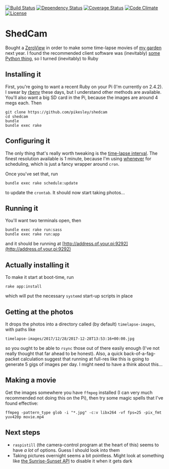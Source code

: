 [![Build Status](http://img.shields.io/travis/pikesley/shedcam.svg?style=flat-square)](https://travis-ci.org/pikesley/shedcam)
[![Dependency Status](http://img.shields.io/gemnasium/pikesley/shedcam.svg?style=flat-square)](https://gemnasium.com/pikesley/shedcam)
[![Coverage Status](http://img.shields.io/coveralls/pikesley/shedcam.svg?style=flat-square)](https://coveralls.io/r/pikesley/shedcam)
[![Code Climate](http://img.shields.io/codeclimate/github/pikesley/shedcam.svg?style=flat-square)](https://codeclimate.com/github/pikesley/shedcam)
[![License](http://img.shields.io/:license-mit-blue.svg?style=flat-square)](http://pikesley.mit-license.org)

# ShedCam

Bought a [ZeroView](https://thepihut.com/products/zeroview) in order to make some time-lapse movies of [my garden](https://www.flickr.com/photos/pikesley/collections/72157661958355852/) next year. I found the recommended client software was (inevitably) [some Python thing](https://github.com/alexellis/phototimer), so I turned (inevitably) to Ruby

## Installing it

First, you're going to want a recent Ruby on your Pi (I'm currently on 2.4.2). I swear by [rbenv](https://github.com/rbenv/rbenv) these days, but I understand other methods are available. You'll also want a big SD card in the Pi, because the images are around 4 megs each. Then

```
git clone https://github.com/pikesley/shedcam
cd shedcam
bundle
bundle exec rake
```

## Configuring it

The only thing that's really worth tweaking is the [time-lapse interval](https://github.com/pikesley/shedcam/blob/master/config/config.yml#L1). The finest resolution available is 1 minute, because I'm using [whenever](https://github.com/javan/whenever) for scheduling, which is just a fancy wrapper around `cron`.

Once you've set that, run

```
bundle exec rake schedule:update
```

to update the `crontab`. It should now start taking photos...

## Running it

You'll want two terminals open, then

```
bundle exec rake run:sass
bundle exec rake run:app
```

and it should be running at [http://address.of.your.pi:9292](http://address.of.your.pi:9292)

## Actually installing it

To make it start at boot-time, run

```
rake app:install
```

which will put the necessary `systemd` start-up scripts in place

## Getting at the photos

It drops the photos into a directory called (by default) `timelapse-images`, with paths like

```
timelapse-images/2017/12/28/2017-12-28T13:53:16+00:00.jpg
```

so you ought to be able to `rsync` those out of there easily enough (I've not really thought that far ahead to be honest). Also, a quick back-of-a-fag-packet calculation suggest that running at full-res like this is going to generate 5 gigs of images per day. I might need to have a think about this...

## Making a movie

Get the images somewhere you have `ffmpeg` installed (I can very much recommended not doing this on the Pi), then try some magic spells that I've found effective:

```
ffmpeg -pattern_type glob -i "*.jpg" -c:v libx264 -vf fps=25 -pix_fmt yuv420p movie.mp4
```

## Next steps

* `raspistill` (the camera-control program at the heart of this) seems to have _a lot_ of options. Guess I should look into them
* Taking pictures overnight seems a bit pointless. Might look at something like [the Sunrise-Sunset API](https://sunrise-sunset.org/api) to disable it when it gets dark
